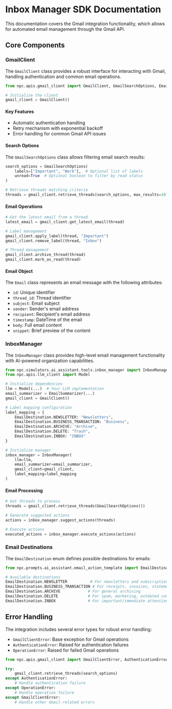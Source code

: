 # Inbox Manager SDK Documentation

This documentation covers the Gmail integration functionality, which allows for automated email management through the Gmail API.

## Core Components

### GmailClient

The `GmailClient` class provides a robust interface for interacting with Gmail, handling authentication and common email operations.

```python
from npc.apis.gmail_client import GmailClient, GmailSearchOptions, Email

# Initialize the client
gmail_client = GmailClient()
```

#### Key Features

- Automatic authentication handling
- Retry mechanism with exponential backoff
- Error handling for common Gmail API issues

#### Search Options

The `GmailSearchOptions` class allows filtering email search results:

```python
search_options = GmailSearchOptions(
    labels=["Important", "Work"],  # Optional list of labels
    unread=True  # Optional boolean to filter by read status
)

# Retrieve threads matching criteria
threads = gmail_client.retrieve_threads(search_options, max_results=10)
```

#### Email Operations

```python
# Get the latest email from a thread
latest_email = gmail_client.get_latest_email(thread)

# Label management
gmail_client.apply_label(thread, "Important")
gmail_client.remove_label(thread, "Inbox")

# Thread management
gmail_client.archive_thread(thread)
gmail_client.mark_as_read(thread)
```

#### Email Object

The `Email` class represents an email message with the following attributes:

- `id`: Unique identifier
- `thread_id`: Thread identifier
- `subject`: Email subject
- `sender`: Sender's email address
- `recipient`: Recipient's email address
- `timestamp`: DateTime of the email
- `body`: Full email content
- `snippet`: Brief preview of the content

### InboxManager

The `InboxManager` class provides high-level email management functionality with AI-powered organization capabilities.

```python
from npc.simulators.ai_assistant.tools.inbox_manager import InboxManager
from npc.apis.llm_client import Model

# Initialize dependencies
llm = Model(...)  # Your LLM implementation
email_summarizer = EmailSummarizer(...)
gmail_client = GmailClient()

# Label mapping configuration
label_mapping = {
    EmailDestination.NEWSLETTER: "Newsletters",
    EmailDestination.BUSINESS_TRANSACTION: "Business",
    EmailDestination.ARCHIVE: "Archive",
    EmailDestination.DELETE: "Trash",
    EmailDestination.INBOX: "INBOX"
}

# Initialize manager
inbox_manager = InboxManager(
    llm=llm,
    email_summarizer=email_summarizer,
    gmail_client=gmail_client,
    label_mapping=label_mapping
)
```

#### Email Processing

```python
# Get threads to process
threads = gmail_client.retrieve_threads(GmailSearchOptions())

# Generate suggested actions
actions = inbox_manager.suggest_actions(threads)

# Execute actions
executed_actions = inbox_manager.execute_actions(actions)
```

### Email Destinations

The `EmailDestination` enum defines possible destinations for emails:

```python
from npc.prompts.ai_assistant.email_action_template import EmailDestination

# Available destinations
EmailDestination.NEWSLETTER          # For newsletters and subscriptions
EmailDestination.BUSINESS_TRANSACTION # For receipts, invoices, statements
EmailDestination.ARCHIVE            # For general archiving
EmailDestination.DELETE             # For spam, marketing, outdated content
EmailDestination.INBOX              # For important/immediate attention items
```

## Error Handling

The integration includes several error types for robust error handling:

- `GmailClientError`: Base exception for Gmail operations
- `AuthenticationError`: Raised for authentication failures
- `OperationError`: Raised for failed Gmail operations

```python
from npc.apis.gmail_client import GmailClientError, AuthenticationError, OperationError

try:
    gmail_client.retrieve_threads(search_options)
except AuthenticationError:
    # Handle authentication failure
except OperationError:
    # Handle operation failure
except GmailClientError:
    # Handle other Gmail-related errors
